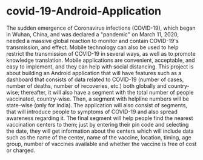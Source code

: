 # covid-19-Android-Application
The sudden emergence of Coronavirus infections (COVID-19), which began in Wuhan, China, and was declared a "pandemic" on March 11, 2020, needed a massive global reaction to monitor and contain COVID-19's transmission, and effect. Mobile technology can also be used to help restrict the transmission of COVID-19 in several ways, as well as to promote knowledge translation. Mobile applications are convenient, acceptable, and easy to implement, and they can help with social distancing.
This project is about building an Android application that will have features such as a dashboard that consists of data related to COVID-19 (number of cases, number of deaths, number of recoveries, etc.) both globally and country-wise; thereafter, it will also have a segment with the total number of people vaccinated, country-wise. Then, a segment with helpline numbers will be state-wise (only for India). The application will also consist of segments, that will introduce people to symptoms of COVID-19 and also spread awareness regarding it. The final segment will help people find the nearest vaccination centers to them; just by entering their pin code and selecting the date, they will get information about the centers which will include data such as the name of the center, name of the vaccine, location, timing, age group, number of vaccines available and whether the vaccine is free of cost or charged.
